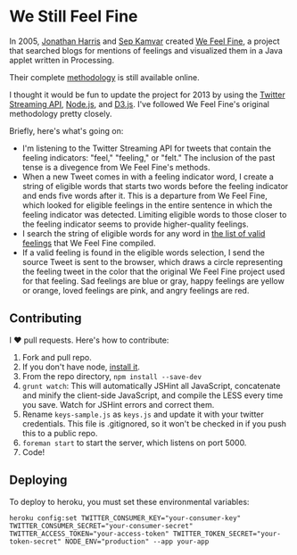 We Still Feel Fine
==================

In 2005, [Jonathan Harris](http://number27.org) and [Sep Kamvar](http://www.stanford.edu/~sdkamvar/) created [We Feel Fine](http://wefeelfine.org), a project that searched blogs for mentions of feelings and visualized them in a Java applet written in Processing. 

Their complete [methodology](http://wefeelfine.org/methodology.html) is still available online.

I thought it would be fun to update the project for 2013 by using the [Twitter Streaming API](https://dev.twitter.com/docs/streaming-apis), [Node.js](http://nodejs.org/), and [D3.js](http://d3js.org). I've followed We Feel Fine's original methodology pretty closely. 

Briefly, here's what's going on:

* I'm listening to the Twitter Streaming API for tweets that contain the feeling indicators: "feel," "feeling," or "felt." The inclusion of the past tense is a divegence from We Feel Fine's methods.
* When a new Tweet comes in with a feeling indicator word, I create a string of eligible words that starts two words before the feeling indicator and ends five words after it. This is a departure from We Feel Fine, which looked for eligible feelings in the entire sentence in which the feeling indicator was detected. Limiting eligible words to those closer to the feeling indicator seems to provide higher-quality feelings.
*  I search the string of eligible words for any word in [the list of valid feelings](http://wefeelfine.org/data/files/feelings.txt) that We Feel Fine compiled.
* If a valid feeling is found in the eligible words selection, I send the source Tweet is sent to the browser, which draws a circle representing the feeling tweet in the color that the original We Feel Fine project used for that feeling. Sad feelings are blue or gray, happy feelings are yellow or orange, loved feelings are pink, and angry feelings are red.

## Contributing

I ♥ pull requests. Here's how to contribute:

1. Fork and pull repo.
2. If you don't have node, [install it](http://howtonode.org/how-to-install-nodejs).
3. From the repo directory, `npm install --save-dev`
4. `grunt watch`: This will automatically JSHint all JavaScript, concatenate and minify the client-side JavaScript, and compile the LESS every time you save. Watch for JSHint errors and correct them.
5. Rename `keys-sample.js` as `keys.js` and update it with your twitter credentials. This file is .gitignored, so it won't be checked in if you push this to a public repo.
6. `foreman start` to start the server, which listens on port 5000.
7. Code!

## Deploying

To deploy to heroku, you must set these environmental variables:

```
heroku config:set TWITTER_CONSUMER_KEY="your-consumer-key" TWITTER_CONSUMER_SECRET="your-consumer-secret" TWITTER_ACCESS_TOKEN="your-access-token" TWITTER_TOKEN_SECRET="your-token-secret" NODE_ENV="production" --app your-app
```